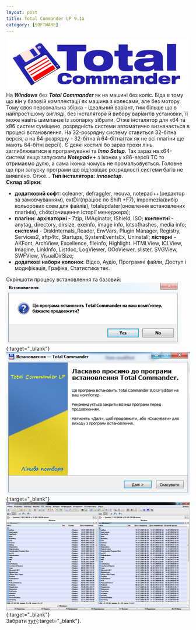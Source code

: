 ```yaml
---
layout: post
title: Total Commander LP 9.1a
category: [SOFTWARE]
---
```

![tcm logo](/assets/media/tc-logo.png?style=head)  
На ***Windows*** без ***Total Commander*** як на машині без коліс. Біда в тому що він у базовій комплектації як машина з колесами, але без мотору. Тому своя персональна збірка - ідеальний варіант, тим більше що в найпростішому вигляді, без інсталятора й вибору варіантів установки, її може навіть шимпанзе із зоопарку зібрати.<!--more-->
Отже інсталятор для x64 та x86 систем суміщено, розрядність системи автоматично визначається в процесі встановлення. На 32-розрядну систему ставиться 32-бітна версія, а на 64-розрядну - 32-бітна й 64-бітна(так як не всі плагіни ще мають 64-бітні версії). Є деякі костилі бо зараз трохи лінь заглиблюватися в програмуванні та ***Inno Setup***. Так зараз на x64-системі якщо запускати ***Notepad++*** з іконки у x86-версії ТС то отримаємо дулю, а сама іконка чомусь не промальовується. Головне що при запуску програми що відповідає розрядності системи багів не виявлено. Отже...
**Тип інсталятора:** ***innosetup***.  
**Склад збірки**:
- **додатковий софт**: ccleaner, defraggler, recuva, notepad++(редактор за замовчуванням), extDir(працює по Shift +F7), impomezia(вибір кольорових схем для файлів), totalupdater(оновлення встановлених плагінів), ch4tc(очищення історії менеджера);
- **плагіни:** **архіваторні** - 7zip, IMAginator, IShield, ISO; **контентні** - anytag, directory, dirsize, exeinfo, image info, lotsofhashes, media info; **системні** - DiskInternals_Reader, EnvVars, Plugin Manager, Registry, Services2, sftp4tc, Startups, SystemEventsEx, Uninstall; **лістерні** - AKFont, ArchView, Excellence, fileinfo, Highlight. HTMLView, ICLView, Imagine, LinkInfo, Listdoc, LogViewer, OOoViewer, slister, SVGView, SWFView, VisualDirSize;
- **додаткові набори колонок**: Відео, Аудіо, Програмні файли, Доступ і модифікація, Графіка, Статистика тек.  

Скріншоти процесу встановлення та базовий:
[![install tcm](/assets/media/install_tc-01.png?style=blog "install tcm")](/assets/media/install_tc-01.png "install tcm"){:target="_blank"}  
[![install tcm](/assets/media/install_tc-02.png?style=blog "install tcm")](/assets/media/install_tc-02.png "install tcm"){:target="_blank"}  
[![install tcm](/assets/media/install_tc-03.png?style=blog "install tcm")](/assets/media/install_tc-03.png "install tcm"){:target="_blank"}  
Забрати [тут](https://goo.gl/7xVLEC "збарегти TCM"){:target="_blank"}.
